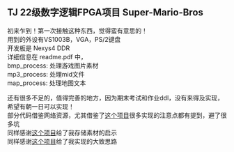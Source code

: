 ## TJ 22级数字逻辑FPGA项目 Super-Mario-Bros  
初来乍到！第一次接触这种东西，觉得蛮有意思的！  
用到的外设有VS1003B，VGA，PS/2键盘  
开发板是 Nexys4 DDR  
详细信息在 readme.pdf 中，  
bmp_process: 处理游戏图片素材  
mp3_process: 处理mid文件  
map_process: 处理地图文本

还有很多不足的，值得完善的地方，因为期末考试和作业ddl，没有来得及实现，希望有朝一日可以实现！  
部分代码借鉴网络资源，尤其借鉴了[这个项目](https://github.com/def-saizi-baka/Digital_Logic_FPGA_final_hw.git)很多实现的注意点都有提到，避了很多坑  
同样感谢[这个项目](https://github.com/letyrodri/fpga-super-mario.git)给了我存储素材的启示  
同样感谢[这个项目](https://github.com/Keytoyze/FPGA-SuperMario.git)给了我实现的大致思路
